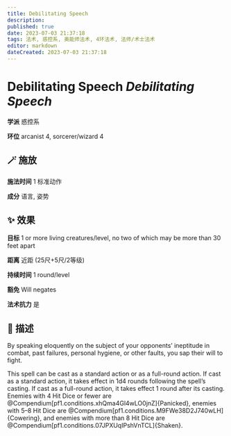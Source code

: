 ```yaml
---
title: Debilitating Speech
description: 
published: true
date: 2023-07-03 21:37:18
tags: 法术, 惑控系, 奥能师法术, 4环法术, 法师/术士法术
editor: markdown
dateCreated: 2023-07-03 21:37:18
---
```


# **Debilitating Speech** *Debilitating Speech*

**学派** 惑控系 

**环位** arcanist 4, sorcerer/wizard 4

## 🪄 施放

**施法时间** 1 标准动作

**成分** 语言, 姿势

## ✨ 效果 

**目标** 1 or more living creatures/level, no two of which may be more than 30 feet apart 

**距离** 近距 (25尺+5尺/2等级)  

**持续时间** 1 round/level 

**豁免** Will negates

**法术抗力** 是

## 📖 描述

By speaking eloquently on the subject of your opponents&rsquo; ineptitude in combat, past failures, personal hygiene, or other faults, you sap their will to fight.

This spell can be cast as a standard action or as a full-round action. If cast as a standard action, it takes effect in 1d4 rounds following the spell&rsquo;s casting. If cast as a full-round action, it takes effect 1 round after its casting. Enemies with 4 Hit Dice or fewer are @Compendium[pf1.conditions.xhQma4Gl4wLO0jnZ]{Panicked}, enemies with 5&ndash;8 Hit Dice are @Compendium[pf1.conditions.M9FWe38D2J740wLH]{Cowering}, and enemies with more than 8 Hit Dice are @Compendium[pf1.conditions.07JPXUqIPshVnTCL]{Shaken}.
    